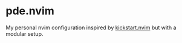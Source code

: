 # pde.nvim

My personal nvim configuration inspired by [kickstart.nvim](https://github.com/nvim-lua/kickstart.nvim) but with a modular setup.

